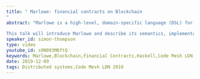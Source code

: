```yaml
---
title: " Marlowe: financial contracts on Blockchain
"
abstract: "Marlowe is a high-level, domain-specific language (DSL) for writing financial contracts on blockchain. Marlowe is defined by an executable semantics in Haskell, and has been implemented on the UTxO-based Cardano blockchain. 
 
This talk will introduce Marlowe and describe its semantics, implementation and tooling as well as give examples, including some from the ACTUS financial standard. It will also address Marlowe as a Haskell DSL, and describe the choices made in designing and revising the language."
speaker_id: simon-thompson
type: video
youtube_id: s9N093M6ftQ
keywords: Marlowe,Blockchain,Financial Contracts,Haskell,Code Mesh LDN,Simon Thompson
date: 2019-12-09
tags: Distributed systems,Code Mesh LDN 2019
---
```



